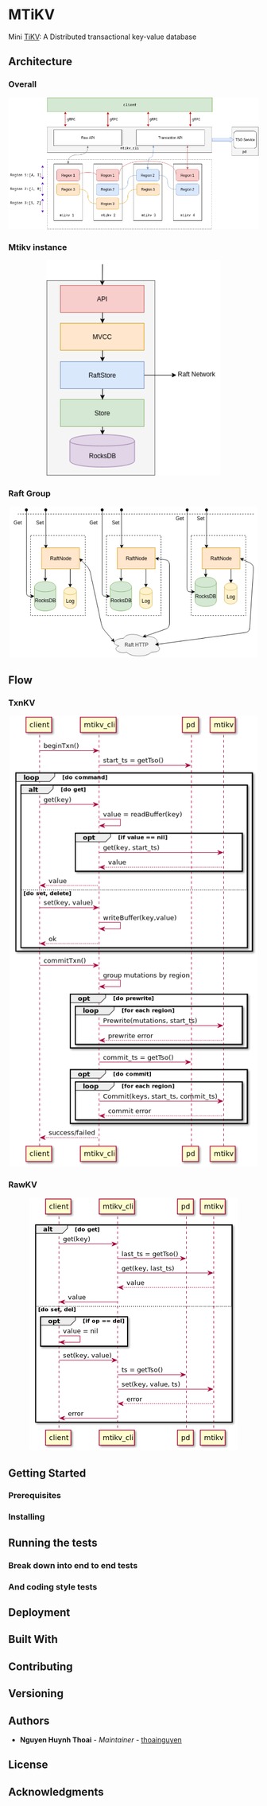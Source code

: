 # MTiKV

Mini [TiKV](https://github.com/tikv/tikv): A Distributed transactional key-value database

## Architecture

### Overall

<div align="center"><img src="./docs/images/mtikv.png" width="600"/></div>


### Mtikv instance

<div align="center">
<img src="./docs/images/one-instance.png" width="350"/>
</div>


### Raft Group

<div align="center"><img src="./docs/images/mtikv-raft-group.png" width="500"/></div>



## Flow

### TxnKV

<div align="center"><img src="./docs/images/txnkvflow.png" width="500"/></div>


### RawKV

<div align="center"><img src="./docs/images/rawkvflow.png" width="420"/></div>

## Getting Started

### Prerequisites

### Installing

## Running the tests

### Break down into end to end tests

### And coding style tests

## Deployment

## Built With

## Contributing

## Versioning

## Authors

* **Nguyen Huynh Thoai** - *Maintainer* - [thoainguyen](https://github.com/thoainguyen)

## License

## Acknowledgments